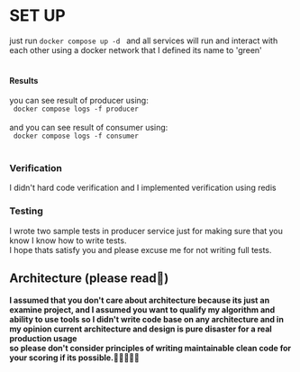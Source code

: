 # SET UP
just run `docker compose up -d ` and all services will run and interact with each other
using a docker network that I defined its name to 'green'<br>
<br>

#### Results 
you can see result of producer using: <br> 
``` docker compose logs -f producer``` <br> <br> 
and you can see result of consumer using: <br>
``` docker compose logs -f consumer``` <br> <br>

### Verification
I didn't hard code verification and I implemented verification using redis



### Testing
I wrote two sample tests in producer service just for making sure that you know I know how to write tests. <br>
I hope thats satisfy you and please excuse me for not writing full tests.<br>



## Architecture (please read🙏)
<b> I assumed that you don't care about architecture because its just an examine project, and I assumed you want to qualify my algorithm and ability to use tools so
I didn't write code base on any architecture and in my opinion current architecture and design is pure disaster for a real production usage <br>
so please don't consider principles of writing maintainable clean code for your scoring if its possible.🙏🙏🙏🙏🙏</b>